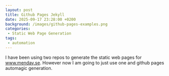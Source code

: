 ```yaml
---
layout: post
title: Github Pages Jekyll
date: 2025-09-17 23:28:00 +0200
background: /images/github-pages-examples.png
categories:
 - Static Web Page Generation
tags:
 - automation
---
```


I have been using two repos to generate the static web pages for www.menday.se. However now I am going to just use one
and github pages automagic generation.
